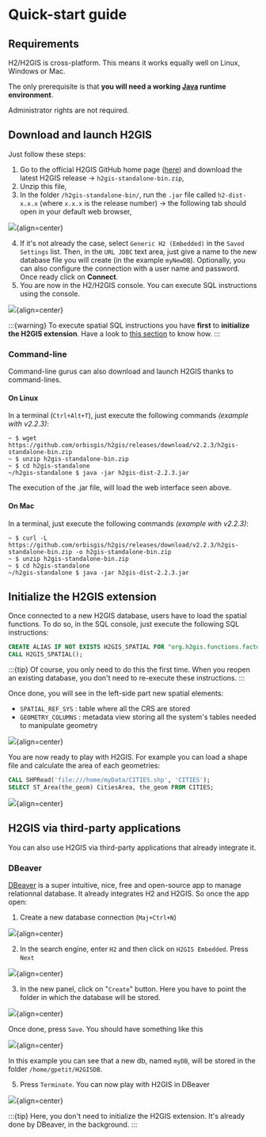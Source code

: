 # Quick-start guide

## Requirements

H2/H2GIS is cross-platform. This means it works equally well on Linux, Windows or Mac.

The only prerequisite is that **you will need a working [Java](http://java.com/en/download/index.jsp) runtime environment**.

Administrator rights are not required.

## Download and launch H2GIS

Just follow these steps:

1. Go to the official H2GIS GitHub home page ([here](https://github.com/orbisgis/h2gis/releases)) and download the latest H2GIS release &rarr; `h2gis-standalone-bin.zip`,
2. Unzip this file,
3. In the folder `/h2gis-standalone-bin/`, run the `.jar` file called `h2-dist-x.x.x` (where `x.x.x` is the release number) &rarr; the following tab should open in your default web browser,

![](./quickstart_h2gis_panel.png){align=center}

4. If it's not already the case, select `Generic H2 (Embedded)` in the `Saved Settings` list. Then, in the `URL JDBC` text area, just give a name to the new database file you will create (in the example `myNewDB`). Optionally, you can also configure the connection with a user name and password. Once ready click on **Connect**. 
5. You are now in the H2/H2GIS console. You can execute SQL instructions using the console.

![](./quickstart_h2gis_panel_2.png){align=center}

:::{warning}
To execute spatial SQL instructions you have **first** to **initialize the H2GIS extension**. Have a look to [this section](#initialize-the-h2gis-extension) to know how.
:::

### Command-line

Command-line gurus can also download and launch H2GIS thanks to command-lines.

#### On Linux

In a terminal (`Ctrl+Alt+T`), just execute the following commands *(example with v2.2.3)*:

```console
~ $ wget https://github.com/orbisgis/h2gis/releases/download/v2.2.3/h2gis-standalone-bin.zip
~ $ unzip h2gis-standalone-bin.zip
~ $ cd h2gis-standalone
~/h2gis-standalone $ java -jar h2gis-dist-2.2.3.jar
```
The execution of the .jar file, will load the web interface seen above.

#### On Mac

In a terminal, just execute the following commands *(example with v2.2.3)*:

```console
~ $ curl -L https://github.com/orbisgis/h2gis/releases/download/v2.2.3/h2gis-standalone-bin.zip -o h2gis-standalone-bin.zip
~ $ unzip h2gis-standalone-bin.zip
~ $ cd h2gis-standalone
~/h2gis-standalone $ java -jar h2gis-dist-2.2.3.jar
```

## Initialize the H2GIS extension

Once connected to a new H2GIS database, users have to load the spatial functions. To do so, in the SQL console, just execute the following SQL instructions:

```sql
CREATE ALIAS IF NOT EXISTS H2GIS_SPATIAL FOR "org.h2gis.functions.factory.H2GISFunctions.load";
CALL H2GIS_SPATIAL();
```

:::{tip}
Of course, you only need to do this the first time. When you reopen an existing database, you don't need to re-execute these instructions.
:::

Once done, you will see in the left-side part new spatial elements:
* `SPATIAL_REF_SYS` : table where all the CRS are stored
* `GEOMETRY_COLUMNS` : metadata view storing all the system's tables needed to manipulate geometry 

![](./quickstart_h2gis_panel_3.png){align=center}

You are now ready to play with H2GIS. For example you can load a shape file and calculate the area of each geometries:

```sql
CALL SHPRead('file:///home/myData/CITIES.shp', 'CITIES');
SELECT ST_Area(the_geom) CitiesArea, the_geom FROM CITIES;
```

![](./quickstart_h2gis_panel_shp.png){align=center}

## H2GIS via third-party applications

You can also use H2GIS via third-party applications that already integrate it.

### DBeaver

[DBeaver](https://dbeaver.io/) is a super intuitive, nice, free and open-source app to manage relationnal database. It already integrates H2 and H2GIS. So once the app open:

1. Create a new database connection (`Maj+Ctrl+N`)

![](./quickstart_dbeaver_new_db.png){align=center}

2. In the search engine, enter `H2` and then click on `H2GIS Embedded`. Press `Next`

![](./quickstart_dbeaver_new_db_2.png){align=center}

3. In the new panel, click on "`Create`" button. Here you have to point the folder in which the database will be stored. 

![](./quickstart_dbeaver_new_db_3.png){align=center}

Once done, press `Save`. You should have something like this

![](./quickstart_dbeaver_new_db_4.png){align=center}

In this example you can see that a new db, named `myDB`, will be stored in the folder `/home/gpetit/H2GISDB`.

5. Press `Terminate`. You can now play with H2GIS in DBeaver

![](./quickstart_dbeaver_new_db_5.png){align=center}

:::{tip}
Here, you don't need to initialize the H2GIS extension. It's already done by DBeaver, in the background.
:::